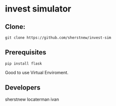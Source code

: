 # invest simulator



## Clone:

```
git clone https://github.com/sherstnew/invest-sim
```

## Prerequisites

```
pip install flask
```
Good to use Virtual Enviroment.
## Developers
sherstnew
locaterman
ivan